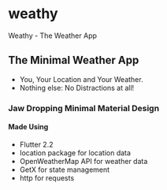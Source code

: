 # weathy

Weathy - The Weather App

## The Minimal Weather App

-   You, Your Location and Your Weather.
-   Nothing else: No Distractions at all!

### Jaw Dropping Minimal Material Design

#### Made Using

-   Flutter 2.2
-   location package for location data
-   OpenWeatherMap API for weather data
-   GetX for state management
-   http for requests
